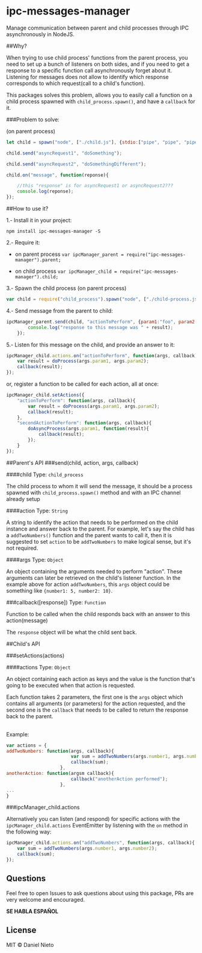 # ipc-messages-manager
Manage communication between parent and child processes through IPC asynchronously in NodeJS.

##Why?

When trying to use child process' functions from the parent process, you need to set up a bunch of listeners on both sides, and if you need to get a response to a specific function call asynchronously forget about it. Listening for messages does not allow to identify which response corresponds to which request(call to a child's function).

This packages solves this problem, allows you to easily call a function on a child process spawned with `child_process.spawn()`, and have a `callback` for it.

###Problem to solve:

(on parent process)

```js
let child = spawn("node", ["./child.js"], {stdio:["pipe", "pipe", "pipe", "ipc"]});

child.send("asyncRequest1", "doSomething");

child.send("asyncRequest2", "doSomethingDifferent");

child.on("message", function(reponse){

	//this "response" is for asyncRequest1 or asyncRequest2???
	console.log(reponse);
});

```

##How to use it?

1.- Install it in your project:

`npm install ipc-messages-manager -S`

2.- Require it:

* on parent process
`var ipcManager_parent = require("ipc-messages-manager").parent;`

* on child process
`var ipcManager_child = require("ipc-messages-manager").child;`

3.- Spawn the child process (on parent process)

```js
var child = require("child_process").spawn("node", ["./child-process.js"], {stdio:["pipe", "pipe", "pipe", "ipc"]});

```

4.- Send message from the parent to child:

```js
ipcManager_parent.send(child, "actionToPerform", {param1:"foo", param2:"bar"}, function(result){
        console.log("response to this message was " + result);
    });
```

5.- Listen for this message on the child, and provide an answer to it:

```js
ipcManager_child.actions.on("actionToPerform", function(args, callback){
	var result = doProcess(args.param1, args.param2);
	callback(result);
});
```

or, register a function to be called for each action, all at once:

```js
ipcManager_child.setActions({
	"actionToPerform": function(args, callback){
		var result = doProcess(args.param1, args.param2);
		callback(result);
	},
	"secondActionToPerform": function(args, callback){
		doAsyncProcess(args.param1, function(result){
			callback(result);
		});
    }
});
```

##Parent's API
###send(child, action, args, callback)

####child
Type: `child_process` <br>

The child process to whom it will send the message, it should be a process spawned with `child_process.spawn()` method and with an IPC channel already setup

####action
Type: `String` <br>

A string to identify the action that needs to be performed on the child instance and answer back to the parent. For example, let's say the child has a `addTwoNumbers()` function and the parent wants to call it, then it is suggested to set `action` to be `addTwoNumbers` to make logical sense, but it's not required.

####args
Type: `Object` <br>

An object containing the arguments needed to perform "action". These arguments can later be retrieved on the child's listener function. In the example above for action `addTwoNumbers`, this `args` object could be something like `{number1: 5, number2: 10}`.

###callback([response])
Type: `Function` <br>

Function to be called when the child responds back with an answer to this action(message)

The `response` object will be what the child sent back.

##Child's API

###setActions(actions)

####actions
Type: `Object` <br>

An object containing each action as keys and the value is the function that's going to be executed when that action is requested.

Each function takes 2 parameters, the first one is the `args` object which contains all arguments (or parameters) for the action requested, and the second one is the `callback` that needs to be called to return the response back to the parent.

<br>
Example:

```js
var actions = {
addTwoNumbers: function(args, callback){
						var sum = addTwoNumbers(args.number1, args.number2);
						callback(sum);
					},
anotherAction: function(argsm callback){
						callback("anotherAction performed");
					},
...
}
```

###ipcManager_child.actions

Alternatively you can listen (and respond) for specific actions with the `ipcManager_child.actions` EventEmitter by listening with the `on` method in the following way:

```js
ipcManager_child.actions.on("addTwoNumbers", function(args, callback){
	var sum = addTwoNumbers(args.number1, args.number2);
	callback(sum);
});
```

## Questions
Feel free to open Issues to ask questions about using this package, PRs are very welcome and encouraged.

**SE HABLA ESPAÑOL**

## License

MIT © Daniel Nieto
